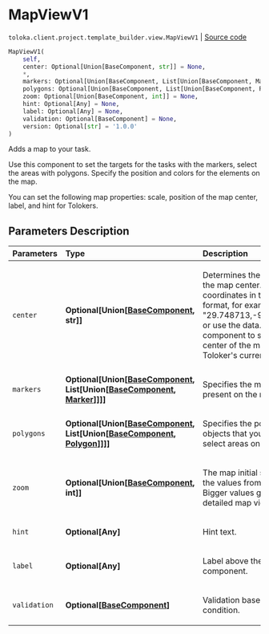 # MapViewV1
`toloka.client.project.template_builder.view.MapViewV1` | [Source code](https://github.com/Toloka/toloka-kit/blob/v1.1.1/src/client/project/template_builder/view.py#L429)

```python
MapViewV1(
    self,
    center: Optional[Union[BaseComponent, str]] = None,
    *,
    markers: Optional[Union[BaseComponent, List[Union[BaseComponent, Marker]]]] = None,
    polygons: Optional[Union[BaseComponent, List[Union[BaseComponent, Polygon]]]] = None,
    zoom: Optional[Union[BaseComponent, int]] = None,
    hint: Optional[Any] = None,
    label: Optional[Any] = None,
    validation: Optional[BaseComponent] = None,
    version: Optional[str] = '1.0.0'
)
```

Adds a map to your task.


Use this component to set the targets for the tasks with the markers, select the areas with polygons.
Specify the position and colors for the elements on the map.

You can set the following map properties: scale, position of the map center, label, and hint for Tolokers.

## Parameters Description

| Parameters | Type | Description |
| :----------| :----| :-----------|
`center`|**Optional\[Union\[[BaseComponent](toloka.client.project.template_builder.base.BaseComponent.md), str\]\]**|<p>Determines the position of the map center. Specify the coordinates in the string format, for example, &quot;29.748713,-95.404287&quot;, or use the data.location component to set the center of the map to the Toloker&#x27;s current position.</p>
`markers`|**Optional\[Union\[[BaseComponent](toloka.client.project.template_builder.base.BaseComponent.md), List\[Union\[[BaseComponent](toloka.client.project.template_builder.base.BaseComponent.md), [Marker](toloka.client.project.template_builder.view.MapViewV1.Marker.md)\]\]\]\]**|<p>Specifies the markers present on the map.</p>
`polygons`|**Optional\[Union\[[BaseComponent](toloka.client.project.template_builder.base.BaseComponent.md), List\[Union\[[BaseComponent](toloka.client.project.template_builder.base.BaseComponent.md), [Polygon](toloka.client.project.template_builder.view.MapViewV1.Polygon.md)\]\]\]\]**|<p>Specifies the polygonal objects that you can use to select areas on the map.</p>
`zoom`|**Optional\[Union\[[BaseComponent](toloka.client.project.template_builder.base.BaseComponent.md), int\]\]**|<p>The map initial scale. Use the values from 0 to 19. Bigger values give a more detailed map view.</p>
`hint`|**Optional\[Any\]**|<p>Hint text.</p>
`label`|**Optional\[Any\]**|<p>Label above the component.</p>
`validation`|**Optional\[[BaseComponent](toloka.client.project.template_builder.base.BaseComponent.md)\]**|<p>Validation based on condition.</p>
